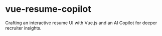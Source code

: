 # vue-resume-copilot

Crafting an interactive resume UI with Vue.js and an AI Copilot for deeper recruiter insights.
